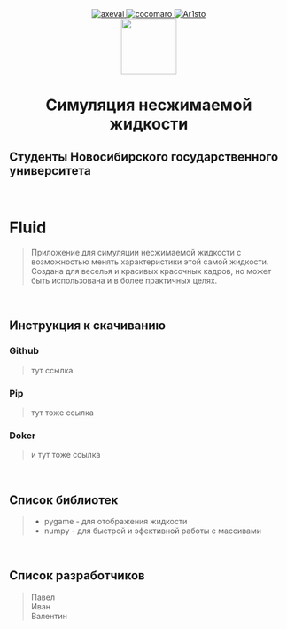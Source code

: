 <div id="badges" align="center">
  <a href="https://vk.com/axeval">
    <img src="https://upload.wikimedia.org/wikipedia/commons/thumb/6/60/VK_Full_Logo_%282021-present%29.svg/2560px-VK_Full_Logo_%282021-present%29.svg.png/badge&logo=VK&logoColor=white" alt="axeval"/>
  </a>
  <a href="https://vk.com/cocomaro">
    <img src="https://img.shields.io/badge/YouTube-red?style=for-the-badge&logo=youtube&logoColor=white" alt="cocomaro"/>
  </a>
  <a href="https://vk.com/ar1sto">
    <img src="https://img.shields.io/badge/Twitter-blue?style=for-the-badge&logo=twitter&logoColor=white" alt="Ar1sto"/>
  </a>
</div>

<div id="header" align="center">
  <img src="https://media.giphy.com/media/xTiN0GCrD3iqO4CRZm/giphy.gif" width="100"/>
</div>

<h1 align="center">Симуляция несжимаемой жидкости <a href="https://daniilshat.ru/" target="_blank"></a></h1>
<h2><align="center">Студенты Новосибирского государственного университета</h2>
<br>

# Fluid
> Приложение для симуляции несжимаемой жидкости с возможностью менять характеристики этой самой жидкости. Создана для веселья и красивых красочных кадров, но может быть использована и в более практичных целях.
<br>

## Инструкция к скачиванию
### Github
> тут ссылка
### Pip
> тут тоже ссылка
### Doker
> и тут тоже ссылка
<br>

## Список библиотек
>- pygame - для отображения жидкости <br>
>- numpy - для быстрой и эфективной работы с массивами <br>
<br>

## Список разработчиков
> Павел <br>
> Иван <br>
> Валентин <br>
<br>
